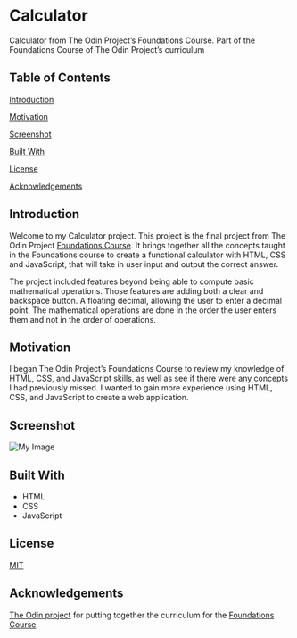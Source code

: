 # Calculator
Calculator from The Odin Project’s Foundations Course.
Part of the Foundations Course of The Odin Project’s curriculum
## Table of Contents
[Introduction](#Introduction)

[Motivation](#motivation)

[Screenshot](#Screenshot)

[Built With](#built-with)

[License](#license)

[Acknowledgements](#acknowledgements)

## Introduction
Welcome to my Calculator project. This project is the final project from The Odin Project [Foundations Course](https://www.theodinproject.com/paths/foundations/courses/foundations). It brings together all the concepts taught in the Foundations course to create a functional calculator with HTML, CSS and JavaScript, that will take in user input and output the correct answer. 
 
The project included features beyond being able to compute basic mathematical operations. Those features are adding both a clear and backspace button. A floating decimal, allowing the user to enter a decimal point. The mathematical operations are done in the order the user enters them and not in the order of operations.


## Motivation
I began The Odin Project’s Foundations Course to review my knowledge of HTML, CSS, and JavaScript skills, as well as see if there were any concepts I had previously missed. I wanted to gain more experience using HTML, CSS, and JavaScript to create a web application. 

## Screenshot

![My Image](space_calc.png)

## Built With
- HTML
- CSS
- JavaScript

## License
[MIT](https://choosealicense.com/licenses/mit/)

## Acknowledgements
[The Odin project](https://www.theodinproject.com/) for putting together the curriculum for the [Foundations Course](https://www.theodinproject.com/paths/foundations/courses/foundations)
